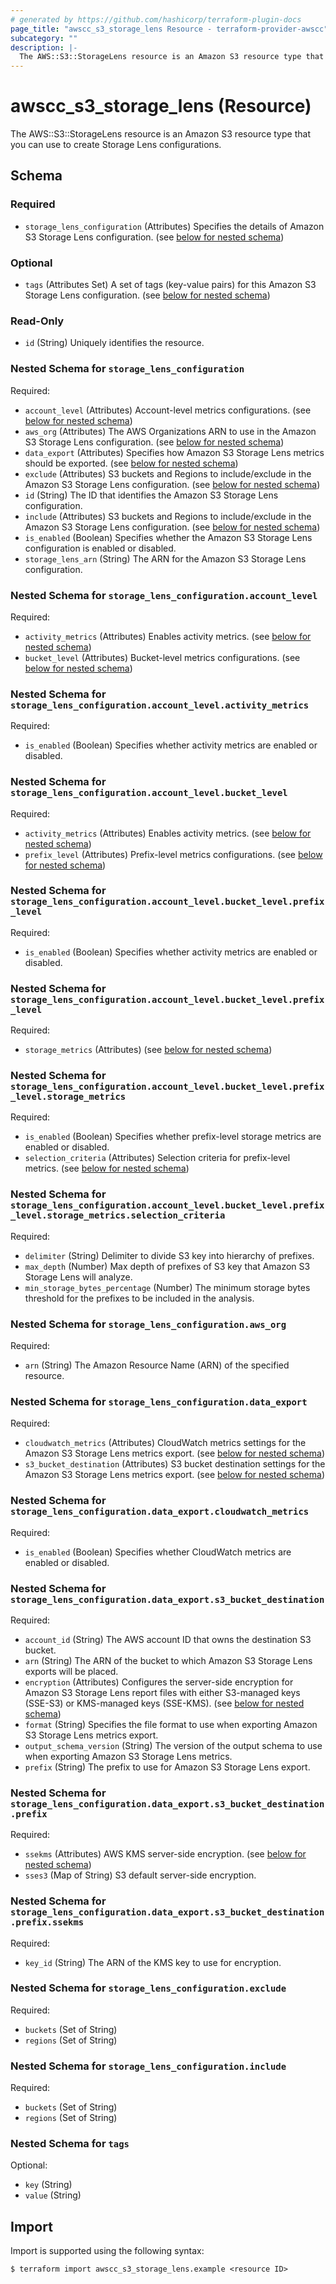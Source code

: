 ```yaml
---
# generated by https://github.com/hashicorp/terraform-plugin-docs
page_title: "awscc_s3_storage_lens Resource - terraform-provider-awscc"
subcategory: ""
description: |-
  The AWS::S3::StorageLens resource is an Amazon S3 resource type that you can use to create Storage Lens configurations.
---
```


# awscc_s3_storage_lens (Resource)

The AWS::S3::StorageLens resource is an Amazon S3 resource type that you can use to create Storage Lens configurations.



<!-- schema generated by tfplugindocs -->
## Schema

### Required

- `storage_lens_configuration` (Attributes) Specifies the details of Amazon S3 Storage Lens configuration. (see [below for nested schema](#nestedatt--storage_lens_configuration))

### Optional

- `tags` (Attributes Set) A set of tags (key-value pairs) for this Amazon S3 Storage Lens configuration. (see [below for nested schema](#nestedatt--tags))

### Read-Only

- `id` (String) Uniquely identifies the resource.

<a id="nestedatt--storage_lens_configuration"></a>
### Nested Schema for `storage_lens_configuration`

Required:

- `account_level` (Attributes) Account-level metrics configurations. (see [below for nested schema](#nestedatt--storage_lens_configuration--account_level))
- `aws_org` (Attributes) The AWS Organizations ARN to use in the Amazon S3 Storage Lens configuration. (see [below for nested schema](#nestedatt--storage_lens_configuration--aws_org))
- `data_export` (Attributes) Specifies how Amazon S3 Storage Lens metrics should be exported. (see [below for nested schema](#nestedatt--storage_lens_configuration--data_export))
- `exclude` (Attributes) S3 buckets and Regions to include/exclude in the Amazon S3 Storage Lens configuration. (see [below for nested schema](#nestedatt--storage_lens_configuration--exclude))
- `id` (String) The ID that identifies the Amazon S3 Storage Lens configuration.
- `include` (Attributes) S3 buckets and Regions to include/exclude in the Amazon S3 Storage Lens configuration. (see [below for nested schema](#nestedatt--storage_lens_configuration--include))
- `is_enabled` (Boolean) Specifies whether the Amazon S3 Storage Lens configuration is enabled or disabled.
- `storage_lens_arn` (String) The ARN for the Amazon S3 Storage Lens configuration.

<a id="nestedatt--storage_lens_configuration--account_level"></a>
### Nested Schema for `storage_lens_configuration.account_level`

Required:

- `activity_metrics` (Attributes) Enables activity metrics. (see [below for nested schema](#nestedatt--storage_lens_configuration--account_level--activity_metrics))
- `bucket_level` (Attributes) Bucket-level metrics configurations. (see [below for nested schema](#nestedatt--storage_lens_configuration--account_level--bucket_level))

<a id="nestedatt--storage_lens_configuration--account_level--activity_metrics"></a>
### Nested Schema for `storage_lens_configuration.account_level.activity_metrics`

Required:

- `is_enabled` (Boolean) Specifies whether activity metrics are enabled or disabled.


<a id="nestedatt--storage_lens_configuration--account_level--bucket_level"></a>
### Nested Schema for `storage_lens_configuration.account_level.bucket_level`

Required:

- `activity_metrics` (Attributes) Enables activity metrics. (see [below for nested schema](#nestedatt--storage_lens_configuration--account_level--bucket_level--activity_metrics))
- `prefix_level` (Attributes) Prefix-level metrics configurations. (see [below for nested schema](#nestedatt--storage_lens_configuration--account_level--bucket_level--prefix_level))

<a id="nestedatt--storage_lens_configuration--account_level--bucket_level--activity_metrics"></a>
### Nested Schema for `storage_lens_configuration.account_level.bucket_level.prefix_level`

Required:

- `is_enabled` (Boolean) Specifies whether activity metrics are enabled or disabled.


<a id="nestedatt--storage_lens_configuration--account_level--bucket_level--prefix_level"></a>
### Nested Schema for `storage_lens_configuration.account_level.bucket_level.prefix_level`

Required:

- `storage_metrics` (Attributes) (see [below for nested schema](#nestedatt--storage_lens_configuration--account_level--bucket_level--prefix_level--storage_metrics))

<a id="nestedatt--storage_lens_configuration--account_level--bucket_level--prefix_level--storage_metrics"></a>
### Nested Schema for `storage_lens_configuration.account_level.bucket_level.prefix_level.storage_metrics`

Required:

- `is_enabled` (Boolean) Specifies whether prefix-level storage metrics are enabled or disabled.
- `selection_criteria` (Attributes) Selection criteria for prefix-level metrics. (see [below for nested schema](#nestedatt--storage_lens_configuration--account_level--bucket_level--prefix_level--storage_metrics--selection_criteria))

<a id="nestedatt--storage_lens_configuration--account_level--bucket_level--prefix_level--storage_metrics--selection_criteria"></a>
### Nested Schema for `storage_lens_configuration.account_level.bucket_level.prefix_level.storage_metrics.selection_criteria`

Required:

- `delimiter` (String) Delimiter to divide S3 key into hierarchy of prefixes.
- `max_depth` (Number) Max depth of prefixes of S3 key that Amazon S3 Storage Lens will analyze.
- `min_storage_bytes_percentage` (Number) The minimum storage bytes threshold for the prefixes to be included in the analysis.






<a id="nestedatt--storage_lens_configuration--aws_org"></a>
### Nested Schema for `storage_lens_configuration.aws_org`

Required:

- `arn` (String) The Amazon Resource Name (ARN) of the specified resource.


<a id="nestedatt--storage_lens_configuration--data_export"></a>
### Nested Schema for `storage_lens_configuration.data_export`

Required:

- `cloudwatch_metrics` (Attributes) CloudWatch metrics settings for the Amazon S3 Storage Lens metrics export. (see [below for nested schema](#nestedatt--storage_lens_configuration--data_export--cloudwatch_metrics))
- `s3_bucket_destination` (Attributes) S3 bucket destination settings for the Amazon S3 Storage Lens metrics export. (see [below for nested schema](#nestedatt--storage_lens_configuration--data_export--s3_bucket_destination))

<a id="nestedatt--storage_lens_configuration--data_export--cloudwatch_metrics"></a>
### Nested Schema for `storage_lens_configuration.data_export.cloudwatch_metrics`

Required:

- `is_enabled` (Boolean) Specifies whether CloudWatch metrics are enabled or disabled.


<a id="nestedatt--storage_lens_configuration--data_export--s3_bucket_destination"></a>
### Nested Schema for `storage_lens_configuration.data_export.s3_bucket_destination`

Required:

- `account_id` (String) The AWS account ID that owns the destination S3 bucket.
- `arn` (String) The ARN of the bucket to which Amazon S3 Storage Lens exports will be placed.
- `encryption` (Attributes) Configures the server-side encryption for Amazon S3 Storage Lens report files with either S3-managed keys (SSE-S3) or KMS-managed keys (SSE-KMS). (see [below for nested schema](#nestedatt--storage_lens_configuration--data_export--s3_bucket_destination--encryption))
- `format` (String) Specifies the file format to use when exporting Amazon S3 Storage Lens metrics export.
- `output_schema_version` (String) The version of the output schema to use when exporting Amazon S3 Storage Lens metrics.
- `prefix` (String) The prefix to use for Amazon S3 Storage Lens export.

<a id="nestedatt--storage_lens_configuration--data_export--s3_bucket_destination--encryption"></a>
### Nested Schema for `storage_lens_configuration.data_export.s3_bucket_destination.prefix`

Required:

- `ssekms` (Attributes) AWS KMS server-side encryption. (see [below for nested schema](#nestedatt--storage_lens_configuration--data_export--s3_bucket_destination--prefix--ssekms))
- `sses3` (Map of String) S3 default server-side encryption.

<a id="nestedatt--storage_lens_configuration--data_export--s3_bucket_destination--prefix--ssekms"></a>
### Nested Schema for `storage_lens_configuration.data_export.s3_bucket_destination.prefix.ssekms`

Required:

- `key_id` (String) The ARN of the KMS key to use for encryption.





<a id="nestedatt--storage_lens_configuration--exclude"></a>
### Nested Schema for `storage_lens_configuration.exclude`

Required:

- `buckets` (Set of String)
- `regions` (Set of String)


<a id="nestedatt--storage_lens_configuration--include"></a>
### Nested Schema for `storage_lens_configuration.include`

Required:

- `buckets` (Set of String)
- `regions` (Set of String)



<a id="nestedatt--tags"></a>
### Nested Schema for `tags`

Optional:

- `key` (String)
- `value` (String)

## Import

Import is supported using the following syntax:

```shell
$ terraform import awscc_s3_storage_lens.example <resource ID>
```
